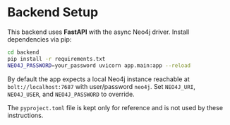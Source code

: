 # Backend Setup

This backend uses **FastAPI** with the async Neo4j driver. Install dependencies via pip:

```bash
cd backend
pip install -r requirements.txt
NEO4J_PASSWORD=your_password uvicorn app.main:app --reload
```

By default the app expects a local Neo4j instance reachable at `bolt://localhost:7687` with user/password `neo4j`. Set `NEO4J_URI`, `NEO4J_USER`, and `NEO4J_PASSWORD` to override.

The `pyproject.toml` file is kept only for reference and is not used by these instructions.
